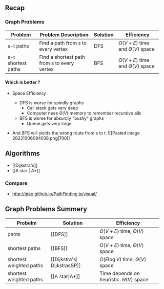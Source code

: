 ## Recap 
### Graph Problems
| Problem            | Problem Description                         | Solution | Efficiency                           |
| ------------------ | ------------------------------------------- | -------- | ------------------------------------ |
| s-t paths          | Find a path from s to every vertex          | DFS      | $O(V+E)$ time and $\Theta(V)$ space    |
| s-t shortest paths | Find a shortest path from s to every vertex | BFS      | $O(V+E)$ time and $\Theta(V)$ space |

#### Which is better ?
- Space Efficiency
	- DFS is worse for spindly graphs
		 - Call stack gets very deep
		 - Computer nees $\Theta(V)$ memory to remember recursive alls
	- BFS is worse for absurdly "bushy" graphs
		 - Queue gets very large

- And BFS will yields the wrong route from s to t.
![[Pasted image 20231006084038.png|700]]

## Algorithms

- [[Dijkstra's]]
- [[A star | A*]]

### Compare
- http://qiao.github.io/PathFinding.js/visual/

## Graph Problems Summery
| Probelm                 | Solution                     | Efficiency                                   |
| ----------------------- | ---------------------------- | -------------------------------------------- |
| pahts                   | [[DFS]]                      | $O(V+E)$ time, $\Theta(V)$ space             |
| shortest paths          | [[BFS]]                      | $O(V+E)$ time, $\Theta(V)$ space             |
| shortest weighted paths | [[Dijkstra's\| DijkstrasSP]] | $O(E \log V)$ time, $\Theta(V)$ space        |
| shortest weighted paths | [[A star\|A*]]               | Time depends on heuristic. $\Theta(V)$ space |

